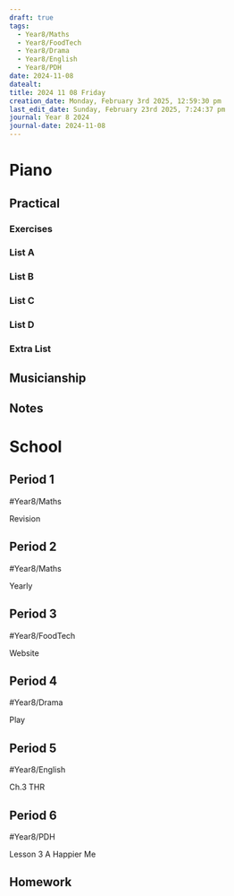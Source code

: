 ```yaml
---
draft: true
tags:
  - Year8/Maths
  - Year8/FoodTech
  - Year8/Drama
  - Year8/English
  - Year8/PDH
date: 2024-11-08
datealt: 
title: 2024 11 08 Friday
creation_date: Monday, February 3rd 2025, 12:59:30 pm
last_edit_date: Sunday, February 23rd 2025, 7:24:37 pm
journal: Year 8 2024
journal-date: 2024-11-08
---
```


# Piano

## Practical

### Exercises

### List A

### List B

### List C

### List D

### Extra List

## Musicianship

## Notes

# School

## Period 1

#Year8/Maths

Revision

## Period 2

#Year8/Maths

Yearly

## Period 3

#Year8/FoodTech

Website

## Period 4

#Year8/Drama

Play

## Period 5

#Year8/English

Ch.3 THR

## Period 6

#Year8/PDH

Lesson 3 A Happier Me

## Homework
